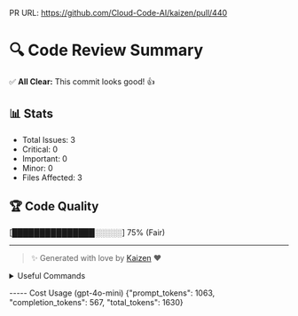 PR URL: https://github.com/Cloud-Code-AI/kaizen/pull/440

# 🔍 Code Review Summary

✅ **All Clear:** This commit looks good! 👍

## 📊 Stats
- Total Issues: 3
- Critical: 0
- Important: 0
- Minor: 0
- Files Affected: 3
## 🏆 Code Quality
[███████████████░░░░░] 75% (Fair)

---

> ✨ Generated with love by [Kaizen](https://cloudcode.ai) ❤️

<details>
<summary>Useful Commands</summary>

- **Feedback:** Reply with `!feedback [your message]`
- **Ask PR:** Reply with `!ask-pr [your question]`
- **Review:** Reply with `!review`
- **Explain:** Reply with `!explain [issue number]` for more details on a specific issue
- **Ignore:** Reply with `!ignore [issue number]` to mark an issue as false positive
- **Update Tests:** Reply with `!unittest` to create a PR with test changes
</details>


----- Cost Usage (gpt-4o-mini)
{"prompt_tokens": 1063, "completion_tokens": 567, "total_tokens": 1630}